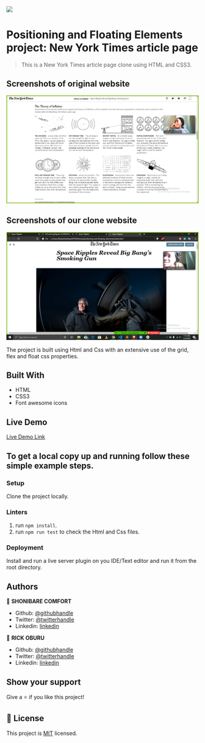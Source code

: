 ![](https://img.shields.io/badge/Microverse-blueviolet)

# Positioning and Floating Elements project: New York Times article page

> This is a New York Times article page clone using HTML and CSS3.

## Screenshots of original website

![screenshot](<./ny-times-screenshot(1).png>)

## Screenshots of our clone website

![screenshot](<./ny-times-screenshot(2).png>)

The project is built using Html and Css with an extensive use of the grid, flex and float css properties.

## Built With

- HTML
- CSS3
- Font awesome icons

## Live Demo

[Live Demo Link](https://rawcdn.githack.com/RICKCOYL/positioning-and-floating-elements/336ee37158eebc225224d52a850578a766ba2986/index.html)

## To get a local copy up and running follow these simple example steps.

### Setup

Clone the project locally.

### Linters

1. run `npm install`.
2. run `npm run test` to check the Html and Css files.

### Deployment

Install and run a live server plugin on you IDE/Text editor and run it from the root directory.

## Authors

👤 **SHONIBARE COMFORT**

- Github: [@githubhandle](https://github.com/Adewunmi97)
- Twitter: [@twitterhandle](https://twitter.com/ShonibareC)
- Linkedin: [linkedin](https://www.linkedin.com/in/ceamatu-cristian-viorel-7a5469136/)

👤 **RICK OBURU**

- Github: [@githubhandle](https://github.com/RICKCOYL)
- Twitter: [@twitterhandle](https://twitter.com/rickoburu)
- Linkedin: [linkedin](https://linkedin.com/in/rick-oburu-8627591a4)

## Show your support

Give a ⭐️ if you like this project!

## 📝 License

This project is [MIT](lic.url) licensed.
